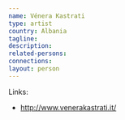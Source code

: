 ```yaml
---
name: Vénera Kastrati
type: artist
country: Albania
tagline:
description:
related-persons:
connections:
layout: person
---
```

Links:
* <http://www.venerakastrati.it/>
